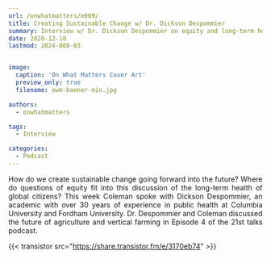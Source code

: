 ```yaml
---
url: /onwhatmatters/e009/
title: Creating Sustainable Change w/ Dr. Dickson Despommier
summary: Interview w/ Dr. Dickson Despommier on equity and long-term health
date: 2020-12-10
lastmod: 2024-008-03


image:
  caption: 'On What Matters Cover Art'
  preview_only: true
  filename: owm-banner-min.jpg

authors:
  - onwhatmatters

tags:
  - Interview

categories: 
  - Podcast
---
```


<div style="text-align: justify">
How do we create sustainable change going forward into the future? Where do questions of equity fit into this discussion of the long-term health of global citizens? This week Coleman spoke with Dickson Despommier, an academic with over 30 years of experience in public health at Columbia University and Fordham University. Dr. Despommier and Coleman discussed the future of agriculture and vertical farming in Episode 4 of the 21st talks podcast.

{{< transistor src="https://share.transistor.fm/e/3170eb74" >}}
</div>